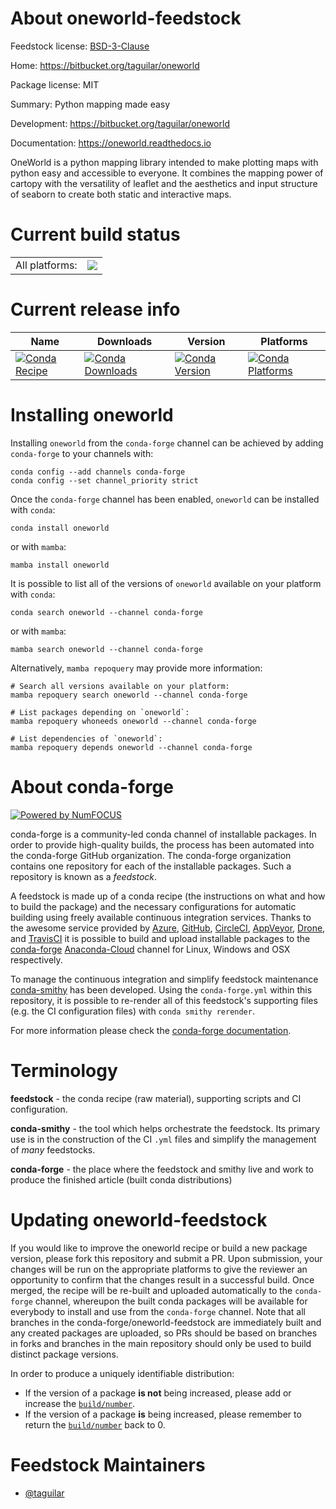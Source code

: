 About oneworld-feedstock
========================

Feedstock license: [BSD-3-Clause](https://github.com/conda-forge/oneworld-feedstock/blob/main/LICENSE.txt)

Home: https://bitbucket.org/taguilar/oneworld

Package license: MIT

Summary: Python mapping made easy

Development: https://bitbucket.org/taguilar/oneworld

Documentation: https://oneworld.readthedocs.io

OneWorld is a python mapping library intended to make plotting maps
with python easy and accessible to everyone. It combines the mapping
power of cartopy with the versatility of leaflet and the aesthetics
and input structure of seaborn to create both static and interactive maps.


Current build status
====================


<table><tr><td>All platforms:</td>
    <td>
      <a href="https://dev.azure.com/conda-forge/feedstock-builds/_build/latest?definitionId=18872&branchName=main">
        <img src="https://dev.azure.com/conda-forge/feedstock-builds/_apis/build/status/oneworld-feedstock?branchName=main">
      </a>
    </td>
  </tr>
</table>

Current release info
====================

| Name | Downloads | Version | Platforms |
| --- | --- | --- | --- |
| [![Conda Recipe](https://img.shields.io/badge/recipe-oneworld-green.svg)](https://anaconda.org/conda-forge/oneworld) | [![Conda Downloads](https://img.shields.io/conda/dn/conda-forge/oneworld.svg)](https://anaconda.org/conda-forge/oneworld) | [![Conda Version](https://img.shields.io/conda/vn/conda-forge/oneworld.svg)](https://anaconda.org/conda-forge/oneworld) | [![Conda Platforms](https://img.shields.io/conda/pn/conda-forge/oneworld.svg)](https://anaconda.org/conda-forge/oneworld) |

Installing oneworld
===================

Installing `oneworld` from the `conda-forge` channel can be achieved by adding `conda-forge` to your channels with:

```
conda config --add channels conda-forge
conda config --set channel_priority strict
```

Once the `conda-forge` channel has been enabled, `oneworld` can be installed with `conda`:

```
conda install oneworld
```

or with `mamba`:

```
mamba install oneworld
```

It is possible to list all of the versions of `oneworld` available on your platform with `conda`:

```
conda search oneworld --channel conda-forge
```

or with `mamba`:

```
mamba search oneworld --channel conda-forge
```

Alternatively, `mamba repoquery` may provide more information:

```
# Search all versions available on your platform:
mamba repoquery search oneworld --channel conda-forge

# List packages depending on `oneworld`:
mamba repoquery whoneeds oneworld --channel conda-forge

# List dependencies of `oneworld`:
mamba repoquery depends oneworld --channel conda-forge
```


About conda-forge
=================

[![Powered by
NumFOCUS](https://img.shields.io/badge/powered%20by-NumFOCUS-orange.svg?style=flat&colorA=E1523D&colorB=007D8A)](https://numfocus.org)

conda-forge is a community-led conda channel of installable packages.
In order to provide high-quality builds, the process has been automated into the
conda-forge GitHub organization. The conda-forge organization contains one repository
for each of the installable packages. Such a repository is known as a *feedstock*.

A feedstock is made up of a conda recipe (the instructions on what and how to build
the package) and the necessary configurations for automatic building using freely
available continuous integration services. Thanks to the awesome service provided by
[Azure](https://azure.microsoft.com/en-us/services/devops/), [GitHub](https://github.com/),
[CircleCI](https://circleci.com/), [AppVeyor](https://www.appveyor.com/),
[Drone](https://cloud.drone.io/welcome), and [TravisCI](https://travis-ci.com/)
it is possible to build and upload installable packages to the
[conda-forge](https://anaconda.org/conda-forge) [Anaconda-Cloud](https://anaconda.org/)
channel for Linux, Windows and OSX respectively.

To manage the continuous integration and simplify feedstock maintenance
[conda-smithy](https://github.com/conda-forge/conda-smithy) has been developed.
Using the ``conda-forge.yml`` within this repository, it is possible to re-render all of
this feedstock's supporting files (e.g. the CI configuration files) with ``conda smithy rerender``.

For more information please check the [conda-forge documentation](https://conda-forge.org/docs/).

Terminology
===========

**feedstock** - the conda recipe (raw material), supporting scripts and CI configuration.

**conda-smithy** - the tool which helps orchestrate the feedstock.
                   Its primary use is in the construction of the CI ``.yml`` files
                   and simplify the management of *many* feedstocks.

**conda-forge** - the place where the feedstock and smithy live and work to
                  produce the finished article (built conda distributions)


Updating oneworld-feedstock
===========================

If you would like to improve the oneworld recipe or build a new
package version, please fork this repository and submit a PR. Upon submission,
your changes will be run on the appropriate platforms to give the reviewer an
opportunity to confirm that the changes result in a successful build. Once
merged, the recipe will be re-built and uploaded automatically to the
`conda-forge` channel, whereupon the built conda packages will be available for
everybody to install and use from the `conda-forge` channel.
Note that all branches in the conda-forge/oneworld-feedstock are
immediately built and any created packages are uploaded, so PRs should be based
on branches in forks and branches in the main repository should only be used to
build distinct package versions.

In order to produce a uniquely identifiable distribution:
 * If the version of a package **is not** being increased, please add or increase
   the [``build/number``](https://docs.conda.io/projects/conda-build/en/latest/resources/define-metadata.html#build-number-and-string).
 * If the version of a package **is** being increased, please remember to return
   the [``build/number``](https://docs.conda.io/projects/conda-build/en/latest/resources/define-metadata.html#build-number-and-string)
   back to 0.

Feedstock Maintainers
=====================

* [@taguilar](https://github.com/taguilar/)

